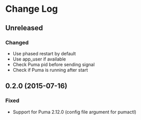 # Change Log

## Unreleased
### Changed
- Use phased restart by default
- Use app_user if available
- Check Puma pid before sending signal
- Check if Puma is running after start

## 0.2.0 (2015-07-16)
### Fixed
- Support for Puma 2.12.0 (config file argument for pumactl)
